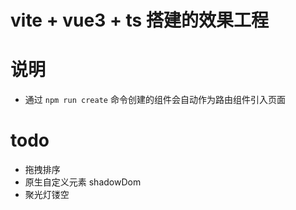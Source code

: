 # vite + vue3 + ts 搭建的效果工程

# 说明
- 通过 `npm run create` 命令创建的组件会自动作为路由组件引入页面

# todo
- 拖拽排序
- 原生自定义元素 shadowDom
- 聚光灯镂空